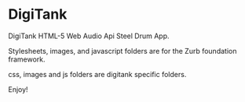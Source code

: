 DigiTank
========

DigiTank HTML-5 Web Audio Api Steel Drum App.

Stylesheets, images, and javascript folders are for the Zurb foundation framework.

css, images and js folders are digitank specific folders.

Enjoy!
